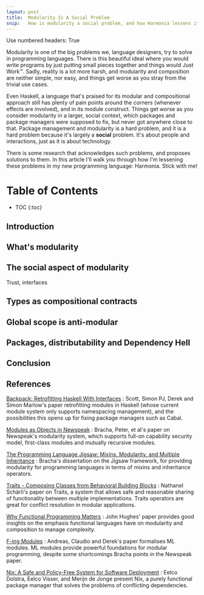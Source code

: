 ```yaml
---
layout: post
title:  Modularity Is A Social Problem
snip:   How is modularity a social problem, and how Harmonia lessens it
---
```


Use numbered headers: True

<!-- * * * -->

Modularity is one of the big problems we, language designers, try to solve in
programming languages.  There is this beautiful ideal where you would write
programs by just putting small pieces together and things would Just
Work™. Sadly, reality is a lot more harsh, and modularity and composition are
neither simple, nor easy, and things get worse as you stray from the trivial
use cases.

Even Haskell, a language that's praised for its modular and compositional
approach still has plenty of pain points around the corners (whenever effects
are involved), and in its module construct.  Things get worse as you consider
modularity in a larger, social context, which packages and package managers
were supposed to fix, but never got anywhere close to that. Package management
and modularity is a hard problem, and it is a hard problem because it's largely
a **social** problem. It's about people and interactions, just as it is about
technology.

There is some research that acknowledges such problems, and proposes solutions
to them. In this article I'll walk you through how I'm lessening these problems
in my new programming language: Harmonia.  Stick with me!



# Table of Contents
 *  TOC
{:toc}


## Introduction
## What's modularity

## The social aspect of modularity
Trust, interfaces
## Types as compositional contracts
## Global scope is anti-modular
## Packages, distributability and Dependency Hell
## 
## Conclusion
## References

[Backpack: Retrofitting Haskell With Interfaces](http://plv.mpi-sws.org/backpack/)
: Scott, Simon PJ, Derek and Simon Marlow's paper retrofitting modules in Haskell (whose current module system only supports namespacing management), and the possibilities this opens up for fixing package managers such as Cabal.

[Modules as Objects in Newspeak](http://bracha.org/newspeak-modules.pdf)
: Bracha, Peter, et al's paper on Newspeak's modularity system, which supports full-on capability security model, first-class modules and mutually recursive modules.

[The Programming Language Jigsaw: Mixins, Modularity, and Multiple Inheritance](http://content.lib.utah.edu/utils/getfile/collection/uspace/id/4356/filename/4228.pdf)
: Bracha's dissertation on the Jigsaw framework, for providing modularity for programming languages in terms of mixins and inheritance operators.

[Traits - Composing Classes from Behavioral Building Blocks]()
: Nathanel Schärli's paper on Traits, a system that allows safe and reasonable sharing of functionality between multiple implementations. Traits operators are great for conflict resolution in modular applications.

[Why Functional Programming Matters]()
: John Hughes' paper provides good insights on the emphasis functional languages have on modularity and composition to manage complexity.

[F-ing Modules]()
: Andreas, Claudio and Derek's paper formalises ML modules. ML modules provide powerful foundations for modular programming, despite some shortcomings Bracha points in the Newspeak paper.

[Nix: A Safe and Policy-Free System for Software Deployment]()
: Eelco Dolstra, Eelco Visser, and Merijn de Jonge present Nix, a purely functional package manager that solves the problems of conflicting dependencies.




